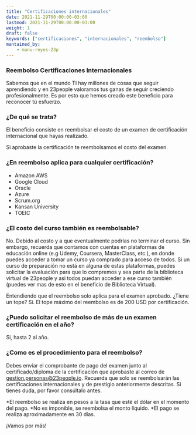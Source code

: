 ```yaml
---
title: "Certificaciones internacionales"
date: 2021-11-29T00:00:00-03:00
lastmod: 2021-11-29T00:00:00-03:00
weight: 1
draft: false
keywords: ["certificaciones", "internacionales", "reembolso"]
mantained_by:
    - manu-reyes-23p
---
```


### Reembolso Certificaciones Internacionales

Sabemos que en el mundo TI hay millones de cosas que seguir aprendiendo y en 23people valoramos tus ganas de seguir creciendo profesionalmente.
Es por esto que hemos creado este beneficio para reconocer tú esfuerzo.

### ¿De qué se trata?

El beneficio consiste en reembolsar el costo de un examen de certificación internacional que hayas realizado.

Si aprobaste la certificación te reembolsamos el costo del examen.

### ¿En reembolso aplica para cualquier certificación?

-   Amazon AWS
-   Google Cloud
-   Oracle
-   Azure
-   Scrum.org
-   Kansan University
-   TOEIC

### ¿El costo del curso también es reembolsable?

No. Debido al costo y a que eventualmente podrías no terminar el curso. Sin embargo, recuerda que contamos con cuentas en plataformas de educación online (e.g Udemy, Coursera, MasterClass, etc.), en donde puedes acceder a tomar un curso ya comprado para acceso de todos. Si un curso de preparación no está en alguna de estas plataformas, puedes solicitar la evaluación para que lo compremos y sea parte de la biblioteca virtual de 23people y asi todos puedan acceder a ese curso también (puedes ver mas de esto en el beneficio de Biblioteca Virtual).

Entendiendo que el reembolso solo aplica para el examen aprobado. ¿Tiene un tope?
Si. El tope máximo del reembolso es de 200 USD por certificación.

### ¿Puedo solicitar el reembolso de más de un examen certificación en el año?

Si, hasta 2 al año.

### ¿Como es el procedimiento para el reembolso?

Debes enviar el comprobante de pago del examen junto al certificado/diploma de la certificación que aprobaste al correo de gestion.personas@23people.io.
Recuerda que solo se reembolsarán las certificaciones internacionales y de prestigio anteriormente descritas. Si tienes duda, por favor consúltalo antes.

*El reembolso se realiza en pesos a la tasa que esté el dólar en el momento del pago.
*No es imponible, se reembolsa el monto líquido.
\*El pago se realiza aproximadamente en 30 días.

¡Vamos por más!
